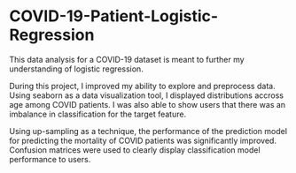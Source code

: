 # COVID-19-Patient-Logistic-Regression

This data analysis for a COVID-19 dataset is meant to further my understanding of logistic regression. 

During this project, I improved my ability to explore and preprocess data. Using seaborn as a data visualization tool, I displayed distributions accross age among COVID patients. I was also able to show users that there was an imbalance in classification for the target feature.

Using up-sampling as a technique, the performance of the prediction model for predicting the mortality of COVID patients was significantly improved. Confusion matrices were used to clearly display classification model performance to users.





